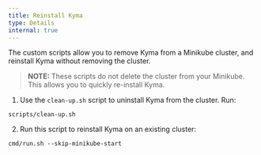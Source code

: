 ```yaml
---
title: Reinstall Kyma
type: Details
internal: true
---
```

The custom scripts allow you to remove Kyma from a Minikube cluster, and reinstall Kyma without removing the cluster.

> **NOTE:** These scripts do not delete the cluster from your Minikube. This allows you to quickly re-install Kyma.

1. Use the `clean-up.sh` script to uninstall Kyma from the cluster. Run:
  ```
  scripts/clean-up.sh
  ```

2. Run this script to reinstall Kyma on an existing cluster:
  ```
  cmd/run.sh --skip-minikube-start
  ```
